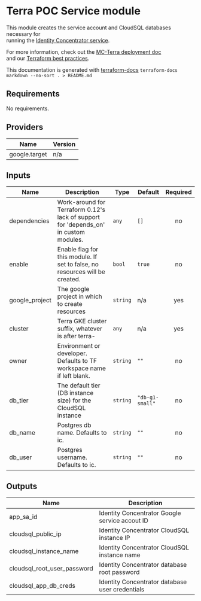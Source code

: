 # Terra POC Service module

This module creates the service account and CloudSQL databases necessary for  
running the [Identity Concentrator service](https://github.com/DataBiosphere/healthcare-federated-access-services#identity-concentrator).

For more information, check out the [MC-Terra deployment doc](https://docs.dsp-devops.broadinstitute.org/mc-terra/mcterra-deployment)  
and our [Terraform best practices](https://docs.dsp-devops.broadinstitute.org/best-practices-guides/terraform).

This documentation is generated with [terraform-docs](https://github.com/segmentio/terraform-docs)
`terraform-docs markdown --no-sort . > README.md`

## Requirements

No requirements.

## Providers

| Name | Version |
|------|---------|
| google.target | n/a |

## Inputs

| Name | Description | Type | Default | Required |
|------|-------------|------|---------|:--------:|
| dependencies | Work-around for Terraform 0.12's lack of support for 'depends\_on' in custom modules. | `any` | `[]` | no |
| enable | Enable flag for this module. If set to false, no resources will be created. | `bool` | `true` | no |
| google\_project | The google project in which to create resources | `string` | n/a | yes |
| cluster | Terra GKE cluster suffix, whatever is after terra- | `any` | n/a | yes |
| owner | Environment or developer. Defaults to TF workspace name if left blank. | `string` | `""` | no |
| db\_tier | The default tier (DB instance size) for the CloudSQL instance | `string` | `"db-g1-small"` | no |
| db\_name | Postgres db name. Defaults to ic. | `string` | `""` | no |
| db\_user | Postgres username. Defaults to ic. | `string` | `""` | no |

## Outputs

| Name | Description |
|------|-------------|
| app\_sa\_id | Identity Concentrator Google service accout ID |
| cloudsql\_public\_ip | Identity Concentrator CloudSQL instance IP |
| cloudsql\_instance\_name | Identity Concentrator CloudSQL instance name |
| cloudsql\_root\_user\_password | Identity Concentrator database root password |
| cloudsql\_app\_db\_creds | Identity Concentrator database user credentials |

